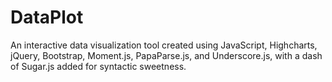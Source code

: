 # DataPlot
An interactive data visualization tool created using JavaScript, Highcharts, jQuery, Bootstrap, Moment.js, PapaParse.js, and Underscore.js, with a dash of Sugar.js added for syntactic sweetness.
